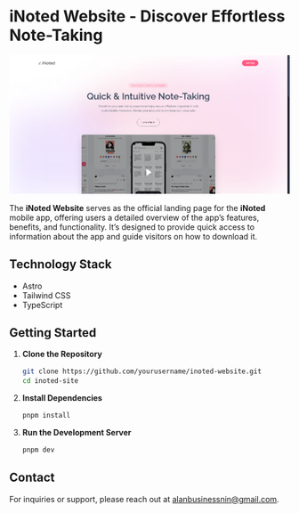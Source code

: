 # **iNoted Website** - Discover Effortless Note-Taking

![iNoted Site](./src/assets/readme.png)

The **iNoted Website** serves as the official landing page for the **iNoted** mobile app, offering users a detailed overview of the app’s features, benefits, and functionality. It’s designed to provide quick access to information about the app and guide visitors on how to download it.

## **Technology Stack**

- Astro
- Tailwind CSS
- TypeScript

## **Getting Started**

1. **Clone the Repository**

   ```bash
   git clone https://github.com/yourusername/inoted-website.git
   cd inoted-site
   ```

2. **Install Dependencies**

   ```bash
   pnpm install
   ```

3. **Run the Development Server**

   ```bash
   pnpm dev
   ```

## **Contact**

For inquiries or support, please reach out at [alanbusinessnin@gmail.com](mailto:alanbusinessnin@gmail.com).
